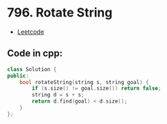 # 796. Rotate String
- [Leetcode](https://leetcode.com/problems/rotate-string/description/)
## Code in cpp:
```cpp
class Solution {
public:
    bool rotateString(string s, string goal) {
        if (s.size() != goal.size()) return false;
        string d = s + s;
        return d.find(goal) < d.size();
    }
};
```
